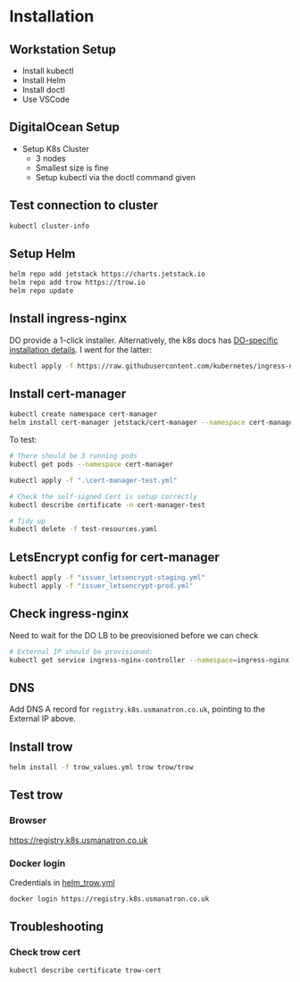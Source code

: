 # Installation

## Workstation Setup

* Install kubectl
* Install Helm
* Install doctl
* Use VSCode

## DigitalOcean Setup

* Setup K8s Cluster
  * 3 nodes
  * Smallest size is fine
  * Setup kubectl via the doctl command given

## Test connection to cluster

```bash
kubectl cluster-info
```

## Setup Helm

```bash
helm repo add jetstack https://charts.jetstack.io
helm repo add trow https://trow.io
helm repo update
```

## Install ingress-nginx

DO provide a 1-click installer.  Alternatively, the k8s docs has [DO-specific installation details](https://kubernetes.github.io/ingress-nginx/deploy/#digital-ocean).  I went for the latter:

```bash
kubectl apply -f https://raw.githubusercontent.com/kubernetes/ingress-nginx/controller-v1.1.0/deploy/static/provider/do/deploy.yaml
```

## Install cert-manager

```bash
kubectl create namespace cert-manager
helm install cert-manager jetstack/cert-manager --namespace cert-manager --version v1.6.1 --set installCRDs=true
```

To test:

```bash
# There should be 3 running pods
kubectl get pods --namespace cert-manager

kubectl apply -f ".\cert-manager-test.yml"

# Check the self-signed Cert is setup correctly
kubectl describe certificate -n cert-manager-test

# Tidy up
kubectl delete -f test-resources.yaml
```

## LetsEncrypt config for cert-manager

```bash
kubectl apply -f "issuer_letsencrypt-staging.yml"
kubectl apply -f "issuer_letsencrypt-prod.yml"
```

## Check ingress-nginx

Need to wait for the DO LB to be preovisioned before we can check

```bash
# External IP should be provisioned:
kubectl get service ingress-nginx-controller --namespace=ingress-nginx
```

## DNS

Add DNS A record for `registry.k8s.usmanatron.co.uk`, pointing to the External IP above. 

## Install trow

```bash
helm install -f trow_values.yml trow trow/trow
```

## Test trow

### Browser

<https://registry.k8s.usmanatron.co.uk>

### Docker login

Credentials in [helm_trow.yml](./helm_trow.yml)

```bash
docker login https://registry.k8s.usmanatron.co.uk
```

## Troubleshooting

### Check trow cert

```bash
kubectl describe certificate trow-cert
```
